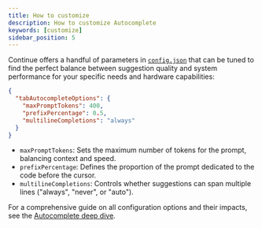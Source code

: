 ```yaml
---
title: How to customize
description: How to customize Autocomplete
keywords: [customize]
sidebar_position: 5
---
```


Continue offers a handful of parameters in [`config.json`](../json-reference.md) that can be tuned to find the perfect balance between suggestion quality and system performance for your specific needs and hardware capabilities:

```json title="config.json"
{
  "tabAutocompleteOptions": {
    "maxPromptTokens": 400,
    "prefixPercentage": 0.5,
    "multilineCompletions": "always"
  }
}
```

- `maxPromptTokens`: Sets the maximum number of tokens for the prompt, balancing context and speed.
- `prefixPercentage`: Defines the proportion of the prompt dedicated to the code before the cursor.
- `multilineCompletions`: Controls whether suggestions can span multiple lines ("always", "never", or "auto").

For a comprehensive guide on all configuration options and their impacts, see the [Autocomplete deep dive](../customize/deep-dives/autocomplete.mdx).

